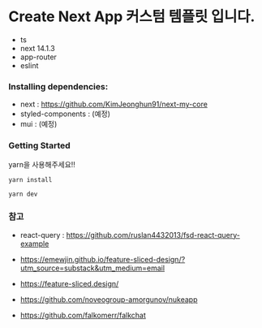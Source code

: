 # Create Next App 커스텀 템플릿 입니다.
- ts
- next 14.1.3
- app-router
- eslint


### Installing dependencies:
- next : https://github.com/KimJeonghun91/next-my-core
- styled-components : (예정)
- mui : (예정)


### Getting Started
yarn을 사용해주세요!!

```bash
yarn install

yarn dev
```

### 참고

- react-query : https://github.com/ruslan4432013/fsd-react-query-example

- https://emewjin.github.io/feature-sliced-design/?utm_source=substack&utm_medium=email

- https://feature-sliced.design/

- https://github.com/noveogroup-amorgunov/nukeapp

- https://github.com/falkomerr/falkchat